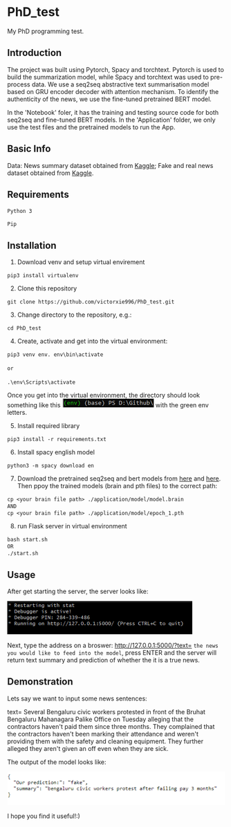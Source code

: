 PhD_test
====
My PhD programming test.

Introduction
-------
The project was built using Pytorch, Spacy and torchtext. Pytorch is used to build the summarization model, while Spacy and torchtext was used to pre-process data. We use a seq2seq abstractive text summarisation model based on GRU encoder decoder with attention mechanism. To identify the authenticity of the news, we use the fine-tuned pretrained BERT model.

In the 'Notebook' foler, it has the training and testing source code for both seq2seq and fine-tuned BERT models. In the 'Application' folder, we only use the test files and the pretrained models to run the App.

Basic Info
-------
Data: News summary dataset obtained from [Kaggle](https://www.kaggle.com/sunnysai12345/news-summary?select=news_summary_more.csv); Fake and real news dataset obtained from [Kaggle](https://www.kaggle.com/clmentbisaillon/fake-and-real-news-dataset).


Requirements
-------
```
Python 3
```

```
Pip
```


Installation
-------
1. Download venv and setup virtual envirement
```
pip3 install virtualenv
```
2. Clone this repository
```
git clone https://github.com/victorxie996/PhD_test.git
```
3.  Change directory to the repository, e.g.:
```
cd PhD_test
```
4. Create, activate and get into the virtual environment:
```
pip3 venv env. env\bin\activate

or 

.\env\Scripts\activate
```
Once you get into the virtual environment, the directory should look something like this ![image](https://github.com/victorxie996/PhD_test/blob/main/demo/env.png) with the green env letters.


5. Install required library
```
pip3 install -r requirements.txt
```
6. Install spacy english model
```
python3 -m spacy download en
```
7. Download the pretrained seq2seq and bert models from [here](https://drive.google.com/file/d/1mw0VENGVosXo0yct7KRXxq6LPNPVJDNT/view?usp=sharing) and [here](https://drive.google.com/file/d/1M5Go5VM-fsXpvYfPxMH1vvnphVa4hHBu/view?usp=sharing). Then ppoy the trained models (brain and pth files) to the correct path:
```
cp <your brain file path> ./application/model/model.brain 
AND
cp <your brain file path> ./application/model/epoch_1.pth 
```
8. run Flask server in virtual environment
```
bash start.sh
OR
./start.sh
```

Usage
-------
After get starting the server, the server looks like: 

![image](https://github.com/victorxie996/PhD_test/blob/main/demo/bug_img.png)

Next, type the address on a broswer: http://127.0.0.1:5000/?text= ```the news you would like to feed into the model```, press ENTER and the server will return text summary and prediction of whether the it is a true news.

Demonstration
-------
Lets say we want to input some news sentences:

text= Several Bengaluru civic workers protested in front of the Bruhat Bengaluru Mahanagara Palike Office on Tuesday alleging that the contractors haven't paid them since three months. They complained that the contractors haven't been marking their attendance and weren't providing them with the safety and cleaning equipment. They further alleged they aren't given an off even when they are sick.


The output of the model looks like: 

![image](https://github.com/victorxie996/PhD_test/blob/main/demo/result_1.png)

I hope you find it useful!:)
